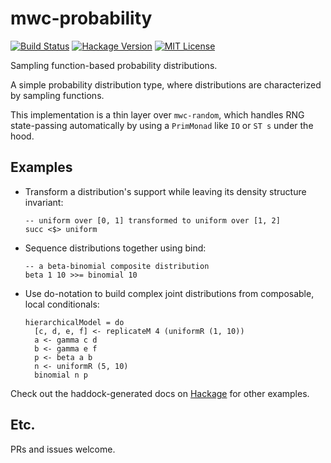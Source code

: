 # mwc-probability

[![Build Status](https://secure.travis-ci.org/jtobin/mwc-probability.png)](http://travis-ci.org/jtobin/mwc-probability)
[![Hackage Version](https://img.shields.io/hackage/v/mwc-probability.svg)](http://hackage.haskell.org/package/mwc-probability)
[![MIT License](https://img.shields.io/badge/license-MIT-blue.svg)](https://github.com/jtobin/mwc-probability/blob/master/LICENSE)

Sampling function-based probability distributions.

A simple probability distribution type, where distributions are characterized
by sampling functions.

This implementation is a thin layer over `mwc-random`, which handles RNG
state-passing automatically by using a `PrimMonad` like `IO` or `ST s` under
the hood.

Examples
--------

* Transform a distribution's support while leaving its density structure
invariant:

      -- uniform over [0, 1] transformed to uniform over [1, 2]
      succ <$> uniform

* Sequence distributions together using bind:

      -- a beta-binomial composite distribution
      beta 1 10 >>= binomial 10

* Use do-notation to build complex joint distributions from composable,
  local conditionals:

      hierarchicalModel = do
        [c, d, e, f] <- replicateM 4 (uniformR (1, 10))
        a <- gamma c d
        b <- gamma e f
        p <- beta a b
        n <- uniformR (5, 10)
        binomial n p

Check out the haddock-generated docs on
[Hackage](https://hackage.haskell.org/package/mwc-probability) for other
examples.

## Etc.

PRs and issues welcome.

